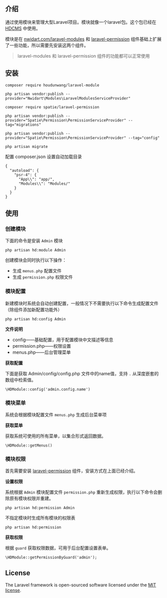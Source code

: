 ## 介绍

通过使用模块来管理大型Laravel项目。模块就像一个laravel包。这个包已经在 [HDCMS](http://www.hdcms.com) 中使用。

模块是在 [nwidart.com/laravel-modules](https://nwidart.com/laravel-modules/v3/advanced-tools/artisan-commands) 和  [laravel-permission](https://github.com/spatie/laravel-permission#installation)  组件基础上扩展了一些功能，所以需要先安装这两个组件。

> laravel-modules 和 laravel-permission 组件的功能都可以正常使用

## 安装

    composer require houdunwang/laravel-module
    
    php artisan vendor:publish --provider="Nwidart\Modules\LaravelModulesServiceProvider"
    
    composer require spatie/laravel-permission
    
    php artisan vendor:publish --provider="Spatie\Permission\PermissionServiceProvider" --tag="migrations"
    
    php artisan vendor:publish --provider="Spatie\Permission\PermissionServiceProvider" --tag="config"
    
    php artisan migrate

配置 composer.json 设置自动加载目录

    {
      "autoload": {
        "psr-4": {
          "App\\": "app/",
          "Modules\\": "Modules/"
        }
      }
    }

## 使用

### 创建模块

下面的命令是安装 `Admin` 模块

```
php artisan hd:module Admin
```
创建模块会同时执行以下操作：

* 生成 `menus.php` 配置文件
* 生成 `permission.php` 权限文件

### 模块配置

新建模块时系统会自动创建配置，一般情况下不需要执行以下命令生成配置文件（除组件添加新配置功能外）

```
php artisan hd:config Admin
```

**文件说明**

* config——基础配置，用于配置模块中文描述等信息
* permission.php——权限设置
* menus.php——后台管理菜单

**获取配置**

下面是获取 Admin/config/config.php 文件中的name值，支持 `.` 从深度嵌套的数组中检索值。

```
\HDModule::config('admin.config.name')
```

### 模块菜单

系统会根据模块配置文件 `menus.php` 生成后台菜单项

**获取菜单**

获取系统可使用的所有菜单，以集合形式返回数据。

```
\HDModule::getMenus()
```

### 模块权限

首先需要安装 [laravel-permission](https://github.com/spatie/laravel-permission#installation) 组件，安装方式在上面已经介绍。

**设置权限**

系统根据 `Admin` 模块配置文件 `permission.php` 重新生成权限，执行以下命令会删除原有模块权限并重建。

```
php artisan hd:permission Admin
```

不指定模块时生成所有模块的权限表

```
php artisan hd:permission
```

**获取权限**

根据 `guard` 获取权限数据，可用于后台配置设置表单。

```
\HDModule::getPermissionByGuard('admin');
```

## License

The Laravel framework is open-sourced software licensed under the [MIT license](https://opensource.org/licenses/MIT).
